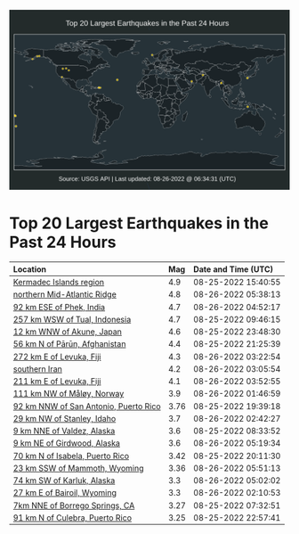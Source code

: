 ![Map](./map.png)

# Top 20 Largest Earthquakes in the Past 24 Hours

| Location | Mag | Date and Time (UTC) |
|:---|:---|:---|
| [Kermadec Islands region](https://earthquake.usgs.gov/earthquakes/eventpage/us7000i2fm) | 4.9 | 08-25-2022 15:40:55 |
| [northern Mid-Atlantic Ridge](https://earthquake.usgs.gov/earthquakes/eventpage/us7000i2ik) | 4.8 | 08-26-2022 05:38:13 |
| [92 km ESE of Phek, India](https://earthquake.usgs.gov/earthquakes/eventpage/us7000i2i8) | 4.7 | 08-26-2022 04:52:17 |
| [257 km WSW of Tual, Indonesia](https://earthquake.usgs.gov/earthquakes/eventpage/us7000i2a4) | 4.7 | 08-25-2022 09:46:15 |
| [12 km WNW of Akune, Japan](https://earthquake.usgs.gov/earthquakes/eventpage/us7000i2h1) | 4.6 | 08-25-2022 23:48:30 |
| [56 km N of Pārūn, Afghanistan](https://earthquake.usgs.gov/earthquakes/eventpage/us7000i2fx) | 4.4 | 08-25-2022 21:25:39 |
| [272 km E of Levuka, Fiji](https://earthquake.usgs.gov/earthquakes/eventpage/us7000i2hw) | 4.3 | 08-26-2022 03:22:54 |
| [southern Iran](https://earthquake.usgs.gov/earthquakes/eventpage/us7000i2hs) | 4.2 | 08-26-2022 03:05:54 |
| [211 km E of Levuka, Fiji](https://earthquake.usgs.gov/earthquakes/eventpage/us7000i2i2) | 4.1 | 08-26-2022 03:52:55 |
| [111 km NW of Måløy, Norway](https://earthquake.usgs.gov/earthquakes/eventpage/us7000i2hk) | 3.9 | 08-26-2022 01:46:59 |
| [92 km NNW of San Antonio, Puerto Rico](https://earthquake.usgs.gov/earthquakes/eventpage/pr2022237000) | 3.76 | 08-25-2022 19:39:18 |
| [29 km NW of Stanley, Idaho](https://earthquake.usgs.gov/earthquakes/eventpage/us7000i2hn) | 3.7 | 08-26-2022 02:42:27 |
| [9 km NNE of Valdez, Alaska](https://earthquake.usgs.gov/earthquakes/eventpage/ak022aw3bwgu) | 3.6 | 08-25-2022 08:33:52 |
| [9 km NE of Girdwood, Alaska](https://earthquake.usgs.gov/earthquakes/eventpage/ak022axozwr6) | 3.6 | 08-26-2022 05:19:34 |
| [70 km N of Isabela, Puerto Rico](https://earthquake.usgs.gov/earthquakes/eventpage/pr71367978) | 3.42 | 08-25-2022 20:11:30 |
| [23 km SSW of Mammoth, Wyoming](https://earthquake.usgs.gov/earthquakes/eventpage/uu60511437) | 3.36 | 08-26-2022 05:51:13 |
| [74 km SW of Karluk, Alaska](https://earthquake.usgs.gov/earthquakes/eventpage/ak022axow76q) | 3.3 | 08-26-2022 05:02:02 |
| [27 km E of Bairoil, Wyoming](https://earthquake.usgs.gov/earthquakes/eventpage/us7000i2hj) | 3.3 | 08-26-2022 02:10:53 |
| [7km NNE of Borrego Springs, CA](https://earthquake.usgs.gov/earthquakes/eventpage/ci40331312) | 3.27 | 08-25-2022 07:32:51 |
| [91 km N of Culebra, Puerto Rico](https://earthquake.usgs.gov/earthquakes/eventpage/pr71368018) | 3.25 | 08-25-2022 22:57:41 |
